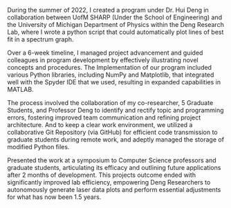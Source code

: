 During the summer of 2022, I created a program under Dr. Hui Deng in collaboration between UofM SHARP (Under the School of Engineering) and the University of Michigan Department of Physics within the Deng Research Lab, where I wrote a python script that could automatically plot lines of best fit in a spectrum graph.

Over a 6-week timeline, I managed project advancement and guided colleagues in program development by effectively illustrating novel concepts and procedures. The Implementation of our program included various Python libraries, including NumPy and Matplotlib, that integrated well with the Spyder IDE that we used, resulting in expanded capabilities in MATLAB.

The process involved the collaboration of my co-researcher, 5 Graduate Students, and Professor Deng to identify and rectify topic and programming errors, fostering improved team communication and refining project architecture. And to keep a clear work environment, we utilized a collaborative Git Repository (via GitHub) for efficient code transmission to graduate students during remote work, and adeptly managed the storage of modified Python files. 

Presented the work at a symposium to Computer Science professors and graduate students, articulating its efficacy and outlining future applications after 2 months of development. This projects outcome ended with significantly improved lab efficiency, empowering Deng Researchers to autonomously generate laser data plots and perform essential adjustments for what has now been 1.5 years.
